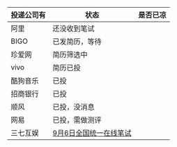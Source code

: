 | 投递公司有 | 状态                                                         | 是否已凉 |
| ---------- | ------------------------------------------------------------ | -------- |
| 阿里       | 还没收到笔试                                                 |          |
| BIGO       | 已发简历，等待                                               |          |
| 珍爱网     | 简历筛选中                                                   |          |
| vivo       | 简历已投                                                     |          |
| 酷狗音乐   | 已投                                                         |          |
| 招商银行   | 已投                                                         |          |
| 顺风       | 已投，没消息                                                 |          |
| 网易       | 已投，需做测评                                               |          |
| 三七互娱   | [9月6日全国统一在线笔试](https://zhaopin.37.com/exam/index.html) |          |


